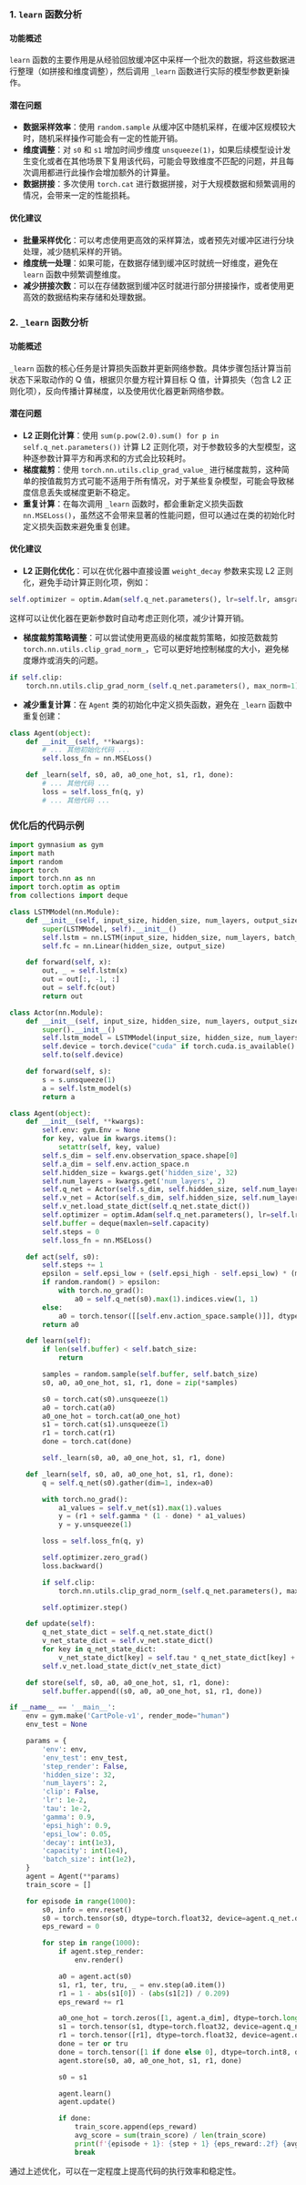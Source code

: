 ### 1. `learn` 函数分析

#### 功能概述

`learn` 函数的主要作用是从经验回放缓冲区中采样一个批次的数据，将这些数据进行整理（如拼接和维度调整），然后调用 `_learn` 函数进行实际的模型参数更新操作。

#### 潜在问题

- **数据采样效率**：使用 `random.sample` 从缓冲区中随机采样，在缓冲区规模较大时，随机采样操作可能会有一定的性能开销。
- **维度调整**：对 `s0` 和 `s1` 增加时间步维度 `unsqueeze(1)`，如果后续模型设计发生变化或者在其他场景下复用该代码，可能会导致维度不匹配的问题，并且每次调用都进行此操作会增加额外的计算量。
- **数据拼接**：多次使用 `torch.cat` 进行数据拼接，对于大规模数据和频繁调用的情况，会带来一定的性能损耗。

#### 优化建议

- **批量采样优化**：可以考虑使用更高效的采样算法，或者预先对缓冲区进行分块处理，减少随机采样的开销。
- **维度统一处理**：如果可能，在数据存储到缓冲区时就统一好维度，避免在 `learn` 函数中频繁调整维度。
- **减少拼接次数**：可以在存储数据到缓冲区时就进行部分拼接操作，或者使用更高效的数据结构来存储和处理数据。

### 2. `_learn` 函数分析

#### 功能概述

`_learn` 函数的核心任务是计算损失函数并更新网络参数。具体步骤包括计算当前状态下采取动作的 Q 值，根据贝尔曼方程计算目标 Q 值，计算损失（包含 L2 正则化项），反向传播计算梯度，以及使用优化器更新网络参数。

#### 潜在问题

- **L2 正则化计算**：使用 `sum(p.pow(2.0).sum() for p in self.q_net.parameters())` 计算 L2 正则化项，对于参数较多的大型模型，这种逐参数计算平方和再求和的方式会比较耗时。
- **梯度裁剪**：使用 `torch.nn.utils.clip_grad_value_` 进行梯度裁剪，这种简单的按值裁剪方式可能不适用于所有情况，对于某些复杂模型，可能会导致梯度信息丢失或梯度更新不稳定。
- **重复计算**：在每次调用 `_learn` 函数时，都会重新定义损失函数 `nn.MSELoss()`，虽然这不会带来显著的性能问题，但可以通过在类的初始化时定义损失函数来避免重复创建。

#### 优化建议

- **L2 正则化优化**：可以在优化器中直接设置 `weight_decay` 参数来实现 L2 正则化，避免手动计算正则化项，例如：

```python
self.optimizer = optim.Adam(self.q_net.parameters(), lr=self.lr, amsgrad=False, weight_decay=0.001)
```

这样可以让优化器在更新参数时自动考虑正则化项，减少计算开销。

- **梯度裁剪策略调整**：可以尝试使用更高级的梯度裁剪策略，如按范数裁剪 `torch.nn.utils.clip_grad_norm_`，它可以更好地控制梯度的大小，避免梯度爆炸或消失的问题。

```python
if self.clip:
    torch.nn.utils.clip_grad_norm_(self.q_net.parameters(), max_norm=1)
```

- **减少重复计算**：在 `Agent` 类的初始化中定义损失函数，避免在 `_learn` 函数中重复创建：

```python
class Agent(object):
    def __init__(self, **kwargs):
        # ... 其他初始化代码 ...
        self.loss_fn = nn.MSELoss()

    def _learn(self, s0, a0, a0_one_hot, s1, r1, done):
        # ... 其他代码 ...
        loss = self.loss_fn(q, y)
        # ... 其他代码 ...
```

### 优化后的代码示例

```python
import gymnasium as gym
import math
import random
import torch
import torch.nn as nn
import torch.optim as optim
from collections import deque

class LSTMModel(nn.Module):
    def __init__(self, input_size, hidden_size, num_layers, output_size):
        super(LSTMModel, self).__init__()
        self.lstm = nn.LSTM(input_size, hidden_size, num_layers, batch_first=True)
        self.fc = nn.Linear(hidden_size, output_size)

    def forward(self, x):
        out, _ = self.lstm(x)
        out = out[:, -1, :]
        out = self.fc(out)
        return out

class Actor(nn.Module):
    def __init__(self, input_size, hidden_size, num_layers, output_size):
        super().__init__()
        self.lstm_model = LSTMModel(input_size, hidden_size, num_layers, output_size)
        self.device = torch.device("cuda" if torch.cuda.is_available() else "cpu")
        self.to(self.device)

    def forward(self, s):
        s = s.unsqueeze(1)
        a = self.lstm_model(s)
        return a

class Agent(object):
    def __init__(self, **kwargs):
        self.env: gym.Env = None
        for key, value in kwargs.items():
            setattr(self, key, value)
        self.s_dim = self.env.observation_space.shape[0]
        self.a_dim = self.env.action_space.n
        self.hidden_size = kwargs.get('hidden_size', 32)
        self.num_layers = kwargs.get('num_layers', 2)
        self.q_net = Actor(self.s_dim, self.hidden_size, self.num_layers, self.a_dim)
        self.v_net = Actor(self.s_dim, self.hidden_size, self.num_layers, self.a_dim)
        self.v_net.load_state_dict(self.q_net.state_dict())
        self.optimizer = optim.Adam(self.q_net.parameters(), lr=self.lr, amsgrad=False, weight_decay=0.001)
        self.buffer = deque(maxlen=self.capacity)
        self.steps = 0
        self.loss_fn = nn.MSELoss()

    def act(self, s0):
        self.steps += 1
        epsilon = self.epsi_low + (self.epsi_high - self.epsi_low) * (math.exp(-1.0 * self.steps / self.decay))
        if random.random() > epsilon:
            with torch.no_grad():
                a0 = self.q_net(s0).max(1).indices.view(1, 1)
        else:
            a0 = torch.tensor([[self.env.action_space.sample()]], dtype=torch.long, device=self.q_net.device)
        return a0

    def learn(self):
        if len(self.buffer) < self.batch_size:
            return

        samples = random.sample(self.buffer, self.batch_size)
        s0, a0, a0_one_hot, s1, r1, done = zip(*samples)

        s0 = torch.cat(s0).unsqueeze(1)
        a0 = torch.cat(a0)
        a0_one_hot = torch.cat(a0_one_hot)
        s1 = torch.cat(s1).unsqueeze(1)
        r1 = torch.cat(r1)
        done = torch.cat(done)

        self._learn(s0, a0, a0_one_hot, s1, r1, done)

    def _learn(self, s0, a0, a0_one_hot, s1, r1, done):
        q = self.q_net(s0).gather(dim=1, index=a0)

        with torch.no_grad():
            a1_values = self.v_net(s1).max(1).values
            y = (r1 + self.gamma * (1 - done) * a1_values)
            y = y.unsqueeze(1)

        loss = self.loss_fn(q, y)

        self.optimizer.zero_grad()
        loss.backward()

        if self.clip:
            torch.nn.utils.clip_grad_norm_(self.q_net.parameters(), max_norm=1)

        self.optimizer.step()

    def update(self):
        q_net_state_dict = self.q_net.state_dict()
        v_net_state_dict = self.v_net.state_dict()
        for key in q_net_state_dict:
            v_net_state_dict[key] = self.tau * q_net_state_dict[key] + (1 - self.tau) * v_net_state_dict[key]
        self.v_net.load_state_dict(v_net_state_dict)

    def store(self, s0, a0, a0_one_hot, s1, r1, done):
        self.buffer.append((s0, a0, a0_one_hot, s1, r1, done))

if __name__ == '__main__':
    env = gym.make('CartPole-v1', render_mode="human")
    env_test = None

    params = {
        'env': env,
        'env_test': env_test,
        'step_render': False,
        'hidden_size': 32,
        'num_layers': 2,
        'clip': False,
        'lr': 1e-2,
        'tau': 1e-2,
        'gamma': 0.9,
        'epsi_high': 0.9,
        'epsi_low': 0.05,
        'decay': int(1e3),
        'capacity': int(1e4),
        'batch_size': int(1e2),
    }
    agent = Agent(**params)
    train_score = []

    for episode in range(1000):
        s0, info = env.reset()
        s0 = torch.tensor(s0, dtype=torch.float32, device=agent.q_net.device).unsqueeze(0)
        eps_reward = 0

        for step in range(1000):
            if agent.step_render:
                env.render()

            a0 = agent.act(s0)
            s1, r1, ter, tru, _ = env.step(a0.item())
            r1 = 1 - abs(s1[0]) - (abs(s1[2]) / 0.209)
            eps_reward += r1

            a0_one_hot = torch.zeros([1, agent.a_dim], dtype=torch.long, device=agent.q_net.device).scatter_(1, a0, 1)
            s1 = torch.tensor(s1, dtype=torch.float32, device=agent.q_net.device).unsqueeze(0)
            r1 = torch.tensor([r1], dtype=torch.float32, device=agent.q_net.device)
            done = ter or tru
            done = torch.tensor([1 if done else 0], dtype=torch.int8, device=agent.q_net.device)
            agent.store(s0, a0, a0_one_hot, s1, r1, done)

            s0 = s1

            agent.learn()
            agent.update()

            if done:
                train_score.append(eps_reward)
                avg_score = sum(train_score) / len(train_score)
                print(f'{episode + 1}: {step + 1} {eps_reward:.2f} {avg_score:.2f}')
                break
```

通过上述优化，可以在一定程度上提高代码的执行效率和稳定性。
